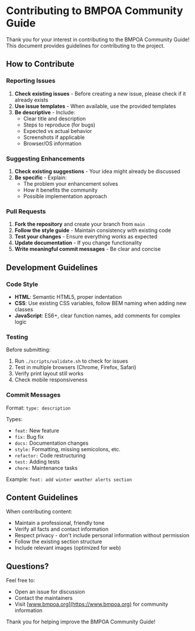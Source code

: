 # Contributing to BMPOA Community Guide

Thank you for your interest in contributing to the BMPOA Community Guide! This document provides guidelines for contributing to the project.

## How to Contribute

### Reporting Issues

1. **Check existing issues** - Before creating a new issue, please check if it already exists
2. **Use issue templates** - When available, use the provided templates
3. **Be descriptive** - Include:
   - Clear title and description
   - Steps to reproduce (for bugs)
   - Expected vs actual behavior
   - Screenshots if applicable
   - Browser/OS information

### Suggesting Enhancements

1. **Check existing suggestions** - Your idea might already be discussed
2. **Be specific** - Explain:
   - The problem your enhancement solves
   - How it benefits the community
   - Possible implementation approach

### Pull Requests

1. **Fork the repository** and create your branch from `main`
2. **Follow the style guide** - Maintain consistency with existing code
3. **Test your changes** - Ensure everything works as expected
4. **Update documentation** - If you change functionality
5. **Write meaningful commit messages** - Be clear and concise

## Development Guidelines

### Code Style

- **HTML**: Semantic HTML5, proper indentation
- **CSS**: Use existing CSS variables, follow BEM naming when adding new classes
- **JavaScript**: ES6+, clear function names, add comments for complex logic

### Testing

Before submitting:
1. Run `./scripts/validate.sh` to check for issues
2. Test in multiple browsers (Chrome, Firefox, Safari)
3. Verify print layout still works
4. Check mobile responsiveness

### Commit Messages

Format: `type: description`

Types:
- `feat:` New feature
- `fix:` Bug fix
- `docs:` Documentation changes
- `style:` Formatting, missing semicolons, etc.
- `refactor:` Code restructuring
- `test:` Adding tests
- `chore:` Maintenance tasks

Example: `feat: add winter weather alerts section`

## Content Guidelines

When contributing content:
- Maintain a professional, friendly tone
- Verify all facts and contact information
- Respect privacy - don't include personal information without permission
- Follow the existing section structure
- Include relevant images (optimized for web)

## Questions?

Feel free to:
- Open an issue for discussion
- Contact the maintainers
- Visit [www.bmpoa.org](https://www.bmpoa.org) for community information

Thank you for helping improve the BMPOA Community Guide!
